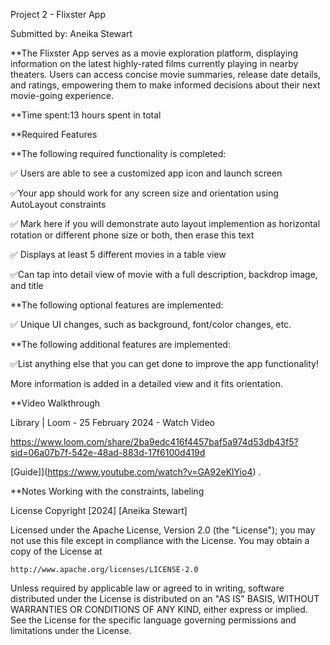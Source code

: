 Project 2 - Flixster App

Submitted by: Aneika Stewart

**The Flixster App serves as a movie exploration platform, displaying information on the latest highly-rated films currently playing in nearby theaters. Users can access concise movie summaries, release date details, and ratings, empowering them to make informed decisions about their next movie-going experience.

**Time spent:13 hours spent in total

**Required Features

**The following required functionality is completed:

✅ Users are able to see a customized app icon and launch screen

✅Your app should work for any screen size and orientation using AutoLayout constraints

✅ Mark here if you will demonstrate auto layout implemention as horizontal rotation or different phone size or both, then erase this text

✅ Displays at least 5 different movies in a table view

✅Can tap into detail view of movie with a full description, backdrop image, and title

**The following optional features are implemented:

✅ Unique UI changes, such as background, font/color changes, etc.

**The following additional features are implemented:

✅List anything else that you can get done to improve the app functionality! 

More information is added in a detailed view and it fits orientation. 

**Video Walkthrough

Library | Loom - 25 February 2024 - Watch Video

https://www.loom.com/share/2ba9edc416f4457baf5a974d53db43f5?sid=06a07b7f-542e-48ad-883d-17f6100d419d

<div style="position: relative; padding-bottom: 62.5%; height: 0;">


[Guide]](https://www.youtube.com/watch?v=GA92eKlYio4) .


**Notes
Working with the constraints, labeling

License
Copyright [2024] [Aneika Stewart]

Licensed under the Apache License, Version 2.0 (the "License");
you may not use this file except in compliance with the License.
You may obtain a copy of the License at

    http://www.apache.org/licenses/LICENSE-2.0

Unless required by applicable law or agreed to in writing, software
distributed under the License is distributed on an "AS IS" BASIS,
WITHOUT WARRANTIES OR CONDITIONS OF ANY KIND, either express or implied.
See the License for the specific language governing permissions and
limitations under the License.

